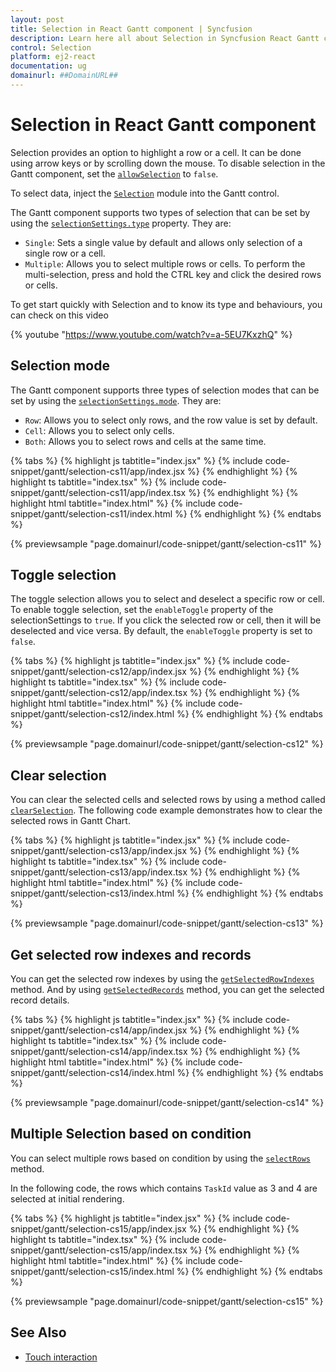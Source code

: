 ```yaml
---
layout: post
title: Selection in React Gantt component | Syncfusion
description: Learn here all about Selection in Syncfusion React Gantt component of Syncfusion Essential JS 2 and more.
control: Selection 
platform: ej2-react
documentation: ug
domainurl: ##DomainURL##
---
```


# Selection in React Gantt component

Selection provides an option to highlight a row or a cell. It can be done using arrow keys or by scrolling down the mouse. To disable selection in the Gantt component, set the [`allowSelection`](https://ej2.syncfusion.com/react/documentation/api/gantt/#allowselection) to `false`.

To select data, inject the [`Selection`](https://ej2.syncfusion.com/react/documentation/api/gantt/#selectionmodule) module into the Gantt control.

The Gantt component supports two types of selection that can be set by using the [`selectionSettings.type`](https://ej2.syncfusion.com/react/documentation/api/gantt/selectionSettings/#type) property. They are:

* `Single`: Sets a single value by default and allows only selection of a single row or a cell.
* `Multiple`: Allows you to select multiple rows or cells. To perform the multi-selection, press and hold the CTRL key and click the desired rows or cells.

To get start quickly with Selection and to know its type and behaviours, you can check on this video

{% youtube "https://www.youtube.com/watch?v=a-5EU7KxzhQ" %}

## Selection mode

The Gantt component supports three types of selection modes that can be set by using the [`selectionSettings.mode`](https://ej2.syncfusion.com/react/documentation/api/gantt/selectionSettings/#mode). They are:

* `Row`: Allows you to select only rows, and the row value is set by default.
* `Cell`: Allows you to select only cells.
* `Both`: Allows you to select rows and cells at the same time.

{% tabs %}
{% highlight js tabtitle="index.jsx" %}
{% include code-snippet/gantt/selection-cs11/app/index.jsx %}
{% endhighlight %}
{% highlight ts tabtitle="index.tsx" %}
{% include code-snippet/gantt/selection-cs11/app/index.tsx %}
{% endhighlight %}
{% highlight html tabtitle="index.html" %}
{% include code-snippet/gantt/selection-cs11/index.html %}
{% endhighlight %}
{% endtabs %}
        
{% previewsample "page.domainurl/code-snippet/gantt/selection-cs11" %}

## Toggle selection

The toggle selection allows you to select and deselect a specific row or cell. To enable toggle selection, set the `enableToggle` property of the selectionSettings to `true`. If you click the selected row or cell, then it will be deselected and vice versa.
By default, the `enableToggle` property is set to `false`.

{% tabs %}
{% highlight js tabtitle="index.jsx" %}
{% include code-snippet/gantt/selection-cs12/app/index.jsx %}
{% endhighlight %}
{% highlight ts tabtitle="index.tsx" %}
{% include code-snippet/gantt/selection-cs12/app/index.tsx %}
{% endhighlight %}
{% highlight html tabtitle="index.html" %}
{% include code-snippet/gantt/selection-cs12/index.html %}
{% endhighlight %}
{% endtabs %}
        
{% previewsample "page.domainurl/code-snippet/gantt/selection-cs12" %}

## Clear selection

You can clear the selected cells and selected rows by using a method called [`clearSelection`](https://ej2.syncfusion.com/react/documentation/api/gantt/#clearselection). The following code example demonstrates how to clear the selected rows in Gantt Chart.

{% tabs %}
{% highlight js tabtitle="index.jsx" %}
{% include code-snippet/gantt/selection-cs13/app/index.jsx %}
{% endhighlight %}
{% highlight ts tabtitle="index.tsx" %}
{% include code-snippet/gantt/selection-cs13/app/index.tsx %}
{% endhighlight %}
{% highlight html tabtitle="index.html" %}
{% include code-snippet/gantt/selection-cs13/index.html %}
{% endhighlight %}
{% endtabs %}
        
{% previewsample "page.domainurl/code-snippet/gantt/selection-cs13" %}

## Get selected row indexes and records

You can get the selected row indexes by using the [`getSelectedRowIndexes`](https://ej2.syncfusion.com/react/documentation/api/gantt/#getselectedrowindexes) method. And by using [`getSelectedRecords`](https://ej2.syncfusion.com/react/documentation/api/gantt/#getSelectedRecords) method, you can get the selected record details.

{% tabs %}
{% highlight js tabtitle="index.jsx" %}
{% include code-snippet/gantt/selection-cs14/app/index.jsx %}
{% endhighlight %}
{% highlight ts tabtitle="index.tsx" %}
{% include code-snippet/gantt/selection-cs14/app/index.tsx %}
{% endhighlight %}
{% highlight html tabtitle="index.html" %}
{% include code-snippet/gantt/selection-cs14/index.html %}
{% endhighlight %}
{% endtabs %}
        
{% previewsample "page.domainurl/code-snippet/gantt/selection-cs14" %}

## Multiple Selection based on condition

You can select multiple rows based on condition by using the [`selectRows`](https://ej2.syncfusion.com/react/documentation/api/grid/#selectrows) method.

In the following code, the rows which contains `TaskId` value as 3 and 4 are selected at initial rendering.

{% tabs %}
{% highlight js tabtitle="index.jsx" %}
{% include code-snippet/gantt/selection-cs15/app/index.jsx %}
{% endhighlight %}
{% highlight ts tabtitle="index.tsx" %}
{% include code-snippet/gantt/selection-cs15/app/index.tsx %}
{% endhighlight %}
{% highlight html tabtitle="index.html" %}
{% include code-snippet/gantt/selection-cs15/index.html %}
{% endhighlight %}
{% endtabs %}
        
{% previewsample "page.domainurl/code-snippet/gantt/selection-cs15" %}

## See Also

* [Touch interaction](./touch-interaction/#selection)